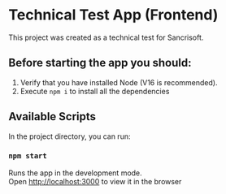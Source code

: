 # Technical Test App (Frontend)

This project was created as a technical test for Sancrisoft.

## Before starting the app you should:

 1. Verify that you have installed Node (V16 is recommended).
 2. Execute `npm i` to install all the dependencies


## Available Scripts

In the project directory, you can run:

### `npm start`

Runs the app in the development mode.\
Open [http://localhost:3000](http://localhost:3000) to view it in the browser
